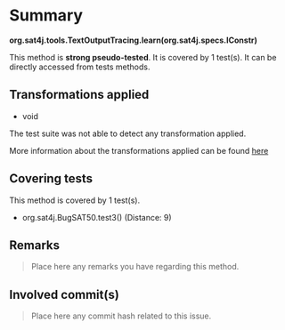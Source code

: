 # Summary
**org.sat4j.tools.TextOutputTracing.learn(org.sat4j.specs.IConstr)**

This method is **strong pseudo-tested**.
It is covered by 1 test(s). It can be directly accessed from tests methods.


## Transformations applied

- void


The test suite was not able to detect any transformation applied.

More information about the transformations applied can be found [here](https://github.com/STAMP-project/pitest-descartes)

## Covering tests
This method is covered by 1 test(s).
* org.sat4j.BugSAT50.test3() (Distance: 9)


## Remarks
> Place here any remarks you have regarding this method.

## Involved commit(s)

> Place here any commit hash related to this issue.
